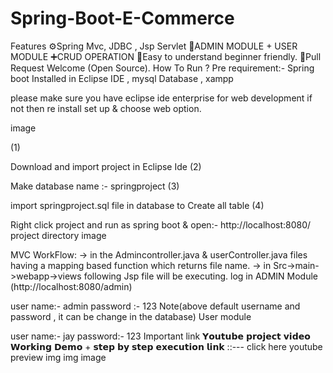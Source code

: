 # Spring-Boot-E-Commerce
Features
⚙️Spring Mvc, JDBC , Jsp Servlet
📝ADMIN MODULE + USER MODULE
➕CRUD OPERATION
🌱Easy to understand beginner friendly.
🥳Pull Request Welcome (Open Source).
How To Run ?
Pre requirement:- Spring boot Installed in Eclipse IDE , mysql Database , xampp

please make sure you have eclipse ide enterprise for web development if not then re install set up & choose web option.

image

(1)

Download and import project in Eclipse Ide
(2)

 Make database name :- springproject 
(3)

 import springproject.sql file in database to Create all table 
(4)

Right click project and run as spring boot & open:- http://localhost:8080/
project directory
image

MVC WorkFlow:
→ in the Admincontroller.java & userController.java files having a mapping based function which returns file name.
→ in Src->main->webapp->views following Jsp file will be executing.
log in
ADMIN Module (http://localhost:8080/admin)

user name:- admin
password :- 123
Note(above default username and password , it can be change in the database)
User module

user name:- jay
password:- 123
Important link
𝗬𝗼𝘂𝘁𝘂𝗯𝗲 𝗽𝗿𝗼𝗷𝗲𝗰𝘁 𝘃𝗶𝗱𝗲𝗼 𝗪𝗼𝗿𝗸𝗶𝗻𝗴 𝗗𝗲𝗺𝗼 + 𝘀𝘁𝗲𝗽 𝗯𝘆 𝘀𝘁𝗲𝗽 𝗲𝘅𝗲𝗰𝘂𝘁𝗶𝗼𝗻 𝗹𝗶𝗻𝗸 ::--- click here youtube
preview
img img image
